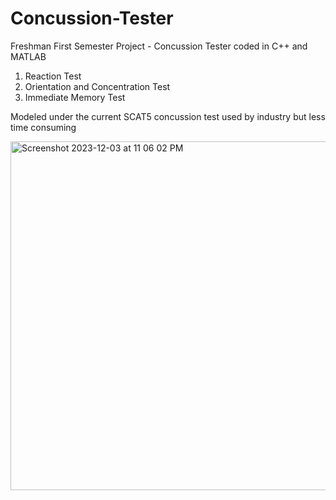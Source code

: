 # Concussion-Tester
Freshman First Semester Project - Concussion Tester coded in C++ and MATLAB

1. Reaction Test
2. Orientation and Concentration Test
3. Immediate Memory Test

Modeled under the current SCAT5 concussion test used by industry but less time consuming


<img width="558" alt="Screenshot 2023-12-03 at 11 06 02 PM" src="https://github.com/SreekarKutagulla/Concussion-Tester/assets/42827269/00f703ca-5e64-4ba2-9bdc-009703c214cd">
